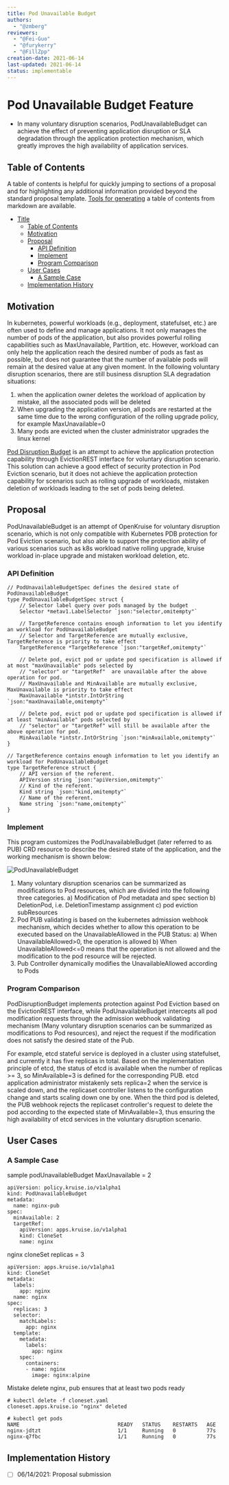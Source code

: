 ```yaml
---
title: Pod Unavailable Budget
authors:
  - "@zmberg"
reviewers:
  - "@Fei-Guo"
  - "@furykerry"
  - "@FillZpp"
creation-date: 2021-06-14
last-updated: 2021-06-14
status: implementable
---
```


# Pod Unavailable Budget Feature

- In many voluntary disruption scenarios, PodUnavailableBudget can achieve the effect of preventing application disruption or SLA degradation through the application protection mechanism, which greatly improves the high availability of application services.

## Table of Contents

A table of contents is helpful for quickly jumping to sections of a proposal and for highlighting
any additional information provided beyond the standard proposal template.
[Tools for generating](https://github.com/ekalinin/github-markdown-toc) a table of contents from markdown are available.

- [Title](#title)
  - [Table of Contents](#table-of-contents)
  - [Motivation](#motivation)
  - [Proposal](#proposal)
    - [API Definition](#inject-containers)
    - [Implement](#hot-upgrade)
    - [Program Comparison]()
  - [User Cases](#user-cases)
    - [A Sample Case](#a-sample-case)
  - [Implementation History](#implementation-history)

## Motivation

In kubernetes, powerful workloads (e.g., deployment, statefulset, etc.) are often used to define and manage applications. It not only manages the number of pods of the application, but also provides powerful rolling capabilities such as MaxUnavailable, Partition, etc. However, workload can only help the application reach the desired number of pods as fast as possible, but does not guarantee that the number of available pods will remain at the desired value at any given moment. In the following voluntary disruption scenarios, there are still business disruption SLA degradation situations:
1. when the application owner deletes the workload of application by mistake, all the associated pods will be deleted
2. When upgrading the application version, all pods are restarted at the same time due to the wrong configuration of the rolling upgrade policy, for example MaxUnavailable=0
3. Many pods are evicted when the cluster administrator upgrades the linux kernel

[Pod Disruption Budget](https://kubernetes.io/docs/concepts/workloads/pods/disruptions/) is an attempt to achieve the application protection capability through EvictionREST interface for voluntary disruption scenario. This solution can achieve a good effect of security protection in Pod Eviction scenario, but it does not achieve the application protection capability for scenarios such as rolling upgrade of workloads, mistaken deletion of workloads leading to the set of pods being deleted.

## Proposal
PodUnavailableBudget is an attempt of OpenKruise for voluntary disruption scenario, which is not only compatible with Kubernetes PDB protection for Pod Eviction scenario, but also able to support the protection ability of various scenarios such as k8s workload native rolling upgrade, kruise workload in-place upgrade and mistaken workload deletion, etc.
### API Definition
```
// PodUnavailableBudgetSpec defines the desired state of PodUnavailableBudget
type PodUnavailableBudgetSpec struct {
	// Selector label query over pods managed by the budget
	Selector *metav1.LabelSelector `json:"selector,omitempty"`

	// TargetReference contains enough information to let you identify an workload for PodUnavailableBudget
	// Selector and TargetReference are mutually exclusive, TargetReference is priority to take effect
	TargetReference *TargetReference `json:"targetRef,omitempty"`

	// Delete pod, evict pod or update pod specification is allowed if at most "maxUnavailable" pods selected by
	// "selector" or "targetRef"  are unavailable after the above operation for pod.
	// MaxUnavailable and MinAvailable are mutually exclusive, MaxUnavailable is priority to take effect
	MaxUnavailable *intstr.IntOrString `json:"maxUnavailable,omitempty"`

	// Delete pod, evict pod or update pod specification is allowed if at least "minAvailable" pods selected by
	// "selector" or "targetRef" will still be available after the above operation for pod.
	MinAvailable *intstr.IntOrString `json:"minAvailable,omitempty"`
}

// TargetReference contains enough information to let you identify an workload for PodUnavailableBudget
type TargetReference struct {
	// API version of the referent.
	APIVersion string `json:"apiVersion,omitempty"`
	// Kind of the referent.
	Kind string `json:"kind,omitempty"`
	// Name of the referent.
	Name string `json:"name,omitempty"`
}
```

### Implement
This program customizes the PodUnavailableBudget (later referred to as PUB) CRD resource to describe the desired state of the application, and the working mechanism is shown below:

![PodUnavailableBudget](../img/podUnavailableBudget.png)

1. Many voluntary disruption scenarios can be summarized as modifications to Pod resources, which are divided into the following three categories.
    a) Modification of Pod metadata and spec section
    b) DeletionPod, i.e. DeletionTimestamp assignment
    c) pod eviction subResources
2. Pod PUB validating is based on the kubernetes admission webhook mechanism, which decides whether to allow this operation to be executed based on the UnavailableAllowed in the PUB Status:
    a) When UnavailableAllowed>0, the operation is allowed
    b) When UnavailableAllowed<=0 means that the operation is not allowed and the modification to the pod resource will be rejected.
3. Pub Controller dynamically modifies the UnavailableAllowed according to Pods

### Program Comparison
PodDisruptionBudget implements protection against Pod Eviction based on the EvictionREST interface, while PodUnavailableBudget intercepts all pod modification requests through the admission webhook validating mechanism (Many voluntary disruption scenarios can be summarized as modifications to Pod resources), and reject the request if the modification does not satisfy the desired state of the Pub.

For example, etcd stateful service is deployed in a cluster using statefulset, and currently it has five replicas in total. Based on the implementation principle of etcd, the status of etcd is available when the number of replicas >= 3, so MinAvailable=3 is defined for the corresponding PUB. etcd application administrator mistakenly sets replica=2 when the service is scaled down, and the replicaset controller listens to the configuration change and starts scaling down one by one. When the third pod is deleted, the PUB webhook rejects the replicaset controller's request to delete the pod according to the expected state of MinAvailable=3, thus ensuring the high availability of etcd services in the voluntary disruption scenario.
## User Cases
### A Sample Case
sample podUnavailableBudget MaxUnavailable = 2
```
apiVersion: policy.kruise.io/v1alpha1
kind: PodUnavailableBudget
metadata:
  name: nginx-pub
spec:
  minAvailable: 2
  targetRef:
    apiVersion: apps.kruise.io/v1alpha1
    kind: CloneSet
    name: nginx
```

nginx cloneSet replicas = 3
```
apiVersion: apps.kruise.io/v1alpha1
kind: CloneSet
metadata:
  labels:
    app: nginx
  name: nginx
spec:
  replicas: 3
  selector:
    matchLabels:
      app: nginx
  template:
    metadata:
      labels:
        app: nginx
    spec:
      containers:
      - name: nginx
        image: nginx:alpine
```

Mistake delete nginx, pub ensures that at least two pods ready
```
# kubectl delete -f cloneset.yaml
cloneset.apps.kruise.io "nginx" deleted

# kubectl get pods
NAME                                READY   STATUS    RESTARTS   AGE
nginx-jdtzt                         1/1     Running   0          77s
nginx-q7fbc                         1/1     Running   0          77s
```

## Implementation History

- [ ] 06/14/2021: Proposal submission
